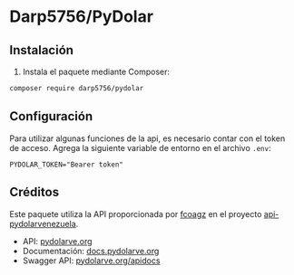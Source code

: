 # Darp5756/PyDolar

## Instalación

1. Instala el paquete mediante Composer:
```bash
composer require darp5756/pydolar
```

## Configuración

Para utilizar algunas funciones de la api, es necesario contar con el token de acceso.
Agrega la siguiente variable de entorno en el archivo `.env`:

```
PYDOLAR_TOKEN="Bearer token"
```

## Créditos

Este paquete utiliza la API proporcionada por [fcoagz](https://github.com/fcoagz) en el proyecto [api-pydolarvenezuela](https://github.com/fcoagz/api-pydolarvenezuela).

- API: [pydolarve.org](https://pydolarve.org/)
- Documentación: [docs.pydolarve.org](https://docs.pydolarve.org/)
- Swagger API: [pydolarve.org/apidocs](https://pydolarve.org/apidocs)

